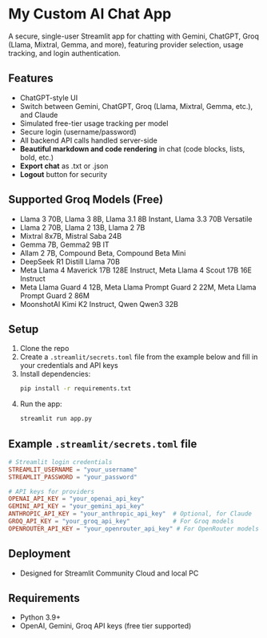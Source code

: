 # My Custom AI Chat App

A secure, single-user Streamlit app for chatting with Gemini, ChatGPT, Groq (Llama, Mixtral, Gemma, and more), featuring provider selection, usage tracking, and login authentication.

## Features
- ChatGPT-style UI
- Switch between Gemini, ChatGPT, Groq (Llama, Mixtral, Gemma, etc.), and Claude
- Simulated free-tier usage tracking per model
- Secure login (username/password)
- All backend API calls handled server-side
- **Beautiful markdown and code rendering** in chat (code blocks, lists, bold, etc.)
- **Export chat** as .txt or .json
- **Logout** button for security

## Supported Groq Models (Free)
- Llama 3 70B, Llama 3 8B, Llama 3.1 8B Instant, Llama 3.3 70B Versatile
- Llama 2 70B, Llama 2 13B, Llama 2 7B
- Mixtral 8x7B, Mistral Saba 24B
- Gemma 7B, Gemma2 9B IT
- Allam 2 7B, Compound Beta, Compound Beta Mini
- DeepSeek R1 Distill Llama 70B
- Meta Llama 4 Maverick 17B 128E Instruct, Meta Llama 4 Scout 17B 16E Instruct
- Meta Llama Guard 4 12B, Meta Llama Prompt Guard 2 22M, Meta Llama Prompt Guard 2 86M
- MoonshotAI Kimi K2 Instruct, Qwen Qwen3 32B

## Setup
1. Clone the repo
2. Create a `.streamlit/secrets.toml` file from the example below and fill in your credentials and API keys
3. Install dependencies:
   ```bash
   pip install -r requirements.txt
   ```
4. Run the app:
   ```bash
   streamlit run app.py
   ```

## Example `.streamlit/secrets.toml` file
```toml
# Streamlit login credentials
STREAMLIT_USERNAME = "your_username"
STREAMLIT_PASSWORD = "your_password"

# API keys for providers
OPENAI_API_KEY = "your_openai_api_key"
GEMINI_API_KEY = "your_gemini_api_key"
ANTHROPIC_API_KEY = "your_anthropic_api_key"  # Optional, for Claude
GROQ_API_KEY = "your_groq_api_key"            # For Groq models
OPENROUTER_API_KEY = "your_openrouter_api_key" # For OpenRouter models (like Kimi K2)
```

## Deployment
- Designed for Streamlit Community Cloud and local PC

## Requirements
- Python 3.9+
- OpenAI, Gemini, Groq API keys (free tier supported)